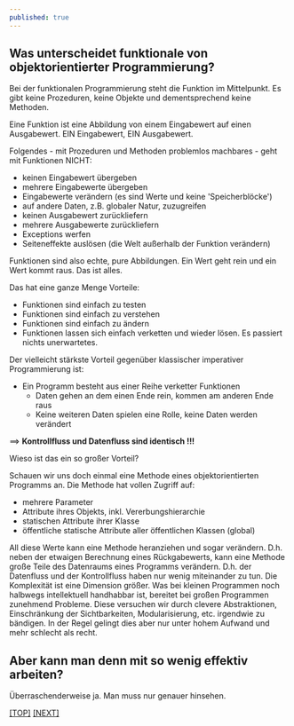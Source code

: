```yaml
---
published: true
---
```

## Was unterscheidet funktionale von objektorientierter Programmierung?

Bei der funktionalen Programmierung steht die Funktion im Mittelpunkt. Es gibt keine Prozeduren, keine Objekte und dementsprechend keine Methoden.
  
Eine Funktion ist eine Abbildung von einem Eingabewert auf einen Ausgabewert.
EIN Eingabewert, EIN Ausgabewert. 
  
Folgendes - mit Prozeduren und Methoden problemlos machbares - geht mit Funktionen NICHT:
- keinen Eingabewert übergeben
- mehrere Eingabewerte übergeben
- Eingabewerte verändern (es sind Werte und keine 'Speicherblöcke')
- auf andere Daten, z.B. globaler Natur, zuzugreifen
- keinen Ausgabewert zurückliefern
- mehrere Ausgabewerte zurückliefern
- Exceptions werfen
- Seiteneffekte auslösen (die Welt außerhalb der Funktion verändern)
  
Funktionen sind also echte, pure Abbildungen. Ein Wert geht rein und ein Wert kommt raus. Das ist alles.
  
Das hat eine ganze Menge Vorteile:
- Funktionen sind einfach zu testen
- Funktionen sind einfach zu verstehen
- Funktionen sind einfach zu ändern
- Funktionen lassen sich einfach verketten und wieder lösen. Es passiert nichts unerwartetes.
    
Der vielleicht stärkste Vorteil gegenüber klassischer imperativer Programmierung ist:
- Ein Programm besteht aus einer Reihe verketter Funktionen
  - Daten gehen an dem einen Ende rein, kommen am anderen Ende raus
  - Keine weiteren Daten spielen eine Rolle, keine Daten werden verändert
      
==> **Kontrollfluss und Datenfluss sind identisch !!!**
      
Wieso ist das ein so großer Vorteil?
  
Schauen wir uns doch einmal eine Methode eines objektorientierten Programms an. Die Methode hat vollen Zugriff auf:
- mehrere Parameter
- Attribute ihres Objekts, inkl. Vererbungshierarchie
- statischen Attribute ihrer Klasse
- öffentliche statische Attribute aller öffentlichen Klassen (global)
    
All diese Werte kann eine Methode heranziehen und sogar verändern. D.h. neben der etwaigen Berechnung eines Rückgabewerts, kann eine Methode große Teile des Datenraums eines Programms verändern. D.h. der Datenfluss und der Kontrollfluss haben nur wenig miteinander zu tun. Die Komplexität ist eine Dimension größer. Was bei kleinen Programmen noch halbwegs intellektuell handhabbar ist, bereitet bei großen Programmen zunehmend Probleme. Diese versuchen wir durch clevere Abstraktionen, Einschränkung der Sichtbarkeiten, Modularisierung, etc. irgendwie zu bändigen. In der Regel gelingt dies aber nur unter hohem Aufwand und mehr schlecht als recht.
  
  
## Aber kann man denn mit so wenig effektiv arbeiten?
  
Überraschenderweise ja. Man muss nur genauer hinsehen.

[[TOP]](/haskell/Preface) [[NEXT]](/haskell/Funktionen)
